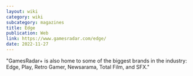 ```yaml
---
layout: wiki
category: wiki
subcategory: magazines
title: Edge
publication: Web
link: https://www.gamesradar.com/edge/
date: 2022-11-27
---
```


"GamesRadar+ is also home to some of the biggest brands in the industry: Edge, Play, Retro Gamer, Newsarama, Total Film, and SFX."
